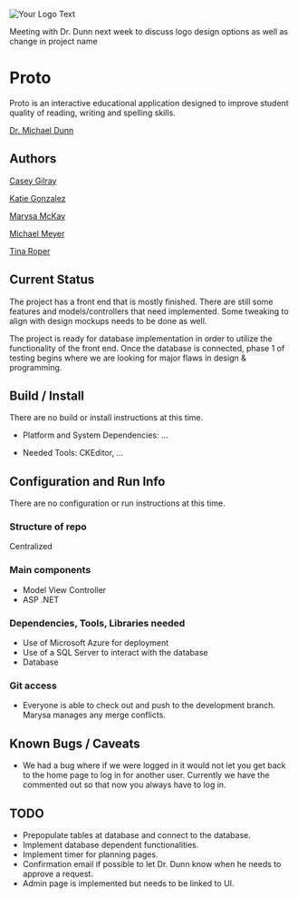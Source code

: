 ![Your Logo Text](http://ezekiel.vancouver.wsu.edu/~cs421/readme/logo.png)

Meeting with Dr. Dunn next week to discuss logo design options as well as change in project name

# Proto

Proto is an interactive educational application designed to improve student quality of reading, writing and spelling skills.

[Dr. Michael Dunn](http://education.wsu.edu/directory/faculty/dunnm)

## Authors

[Casey Gilray](mailto:cgilray@gmail.com)

[Katie Gonzalez](mailto:kathrynn.gonzalez@gmail.com)

[Marysa McKay](mailto:marysam26@gmail.com)

[Michael Meyer](mailto:mm4223@yahoo.com)

[Tina Roper](mailto:troper17@comcast.net)

## Current Status

The project has a front end that is mostly finished. There are still some features and models/controllers that need implemented. Some tweaking to align with design mockups needs to be done as well.

The project is ready for database implementation in order to utilize the functionality of the front end. Once the database is connected, phase 1 of testing begins where we are looking for major flaws in design & programming.

## Build / Install

There are no build or install instructions at this time.

* Platform and System Dependencies: ...

* Needed Tools: CKEditor, ...

## Configuration and Run Info

There are no configuration or run instructions at this time.

### Structure of repo

Centralized

### Main components

* Model View Controller
* ASP .NET

### Dependencies, Tools, Libraries needed

* Use of Microsoft Azure for deployment
* Use of a SQL Server to interact with the database
* Database

### Git access

* Everyone is able to check out and push to the development branch. Marysa manages any merge conflicts.

## Known Bugs / Caveats

* We had a bug where if we were logged in it would not let you get back to the home page to log in for another user.  Currently we have the commented out so that now you always have to log in. 

## TODO

* Prepopulate tables at database and connect to the database. 
* Implement database dependent functionalities.
* Implement timer for planning pages.
* Confirmation email if possible to let Dr. Dunn know when he needs to approve a request.
* Admin page is implemented but needs to be linked to UI.
